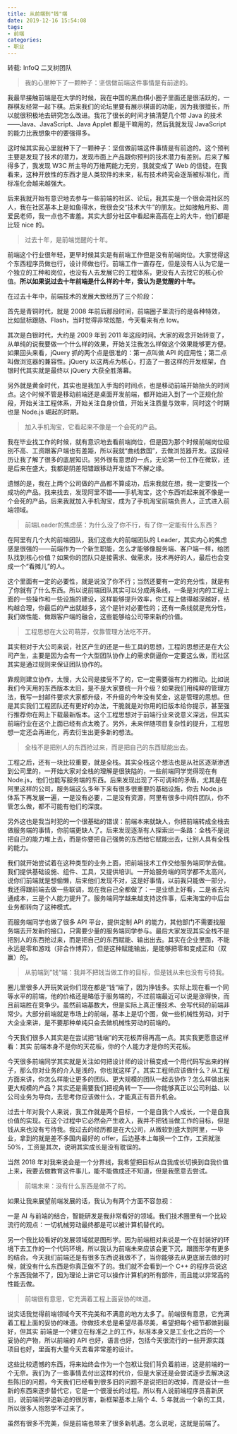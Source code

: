 ```yaml
---
title: 从前端到"钱"端
date: 2019-12-16 15:54:08
tags: 
- 前端
categories:
- 职业
---
```


转载: InfoQ 二叉树团队

> 我的心里种下了一颗种子：坚信做前端这件事情是有前途的。

我最早接触前端是在大学的时候，我在中国的黑白棋小圈子里面还是很活跃的，一群棋友经常一起下棋。后来我们的论坛里要有展示棋谱的功能，因为我很擅长，所以就很积极地去研究怎么改进。我花了很长的时间才搞清楚几个带 Java 的技术——Java、JavaScript、Java Applet 都是干嘛用的，然后我就发现 JavaScript 的能力比我想象中的要强得多。

这时候其实我心里就种下了一颗种子：坚信做前端这件事情是有前途的。这个预判主要是发现了技术的潜力，发现市面上产品跟你预判的技术潜力有差别。后来了解得多了，我发现 W3C 所主导的万维网能力无穷，我就变成了 Web 的信徒。在我看来，这种开放性的东西才是人类软件的未来，私有技术终究会逐渐被标准化，而标准化会越来越强大。

后来我就开始有意识地去参与一些前端的社区、论坛，我其实是一个很会混社区的人，我在社区基本上是如鱼得水，我很会交“技术大牛”的朋友。比如接触月影、周爱民老师，我一点也不害羞。其实大部分社区中看起来高高在上的大牛，他们都是比较 nice 的。

> 过去十年，是前端觉醒的十年。

前端这个行业很年轻，更早时候其实是有前端工作但是没有前端岗位。大家觉得这个东西程序员做也行，设计师做也行。前端工作一直存在，但是没有人认为它是一个独立的工种和岗位，也没有人去发展它的工程体系，更没有人去找它的核心价值。**所以如果说过去十年前端是什么样的十年，我认为是觉醒的十年。**

在过去十年中，前端技术的发展大致经历了三个阶段：

首先是青铜时代，就是 2008 年前后那段时间，前端圈子里流行的是各种特效，比如鼠标跟随、Flash，当时觉得非常炫酷，今天看来有点 low。

其次是白银时代，大约是 2009 年到 2011 年这段时间。大家的观念开始转变了，从单纯的说我要做一个什么样的效果，开始关注我怎么样做这个效果能够更方便。如果回头来看，jQuery 抓的两个点是很准的：第一点叫做 API 的应用性；第二点叫做浏览器的兼容性。jQuery 以这两点为核心，打造了一套这样的开发框架，白银时代其实就是最终以 jQuery 大获全胜落幕。

另外就是黄金时代，其实也是我加入手淘的时间点，也是移动前端开始抬头的时间点。这个时候不管是移动前端还是桌面开发前端，都开始进入到了一个正规化阶段，开始关注工程体系，开始关注自身价值，开始关注质量与效率，同时这个时期也是 Node.js 崛起的时期。

> 加入手机淘宝，它看起来不像是一个会死的产品。

我在毕业找工作的时候，就有意识地去看前端岗位，但是因为那个时候前端岗位级别不高、工资跟客户端也有差距，所以我就“曲线救国”，去做浏览器开发。这段经历让我了解了很多的底层知识。另外很有意思的一点，无论第一份工作在微软，还是后来在盛大，我都是阴差阳错跟移动开发结下不解之缘。

遗憾的是，我在上两个公司做的产品都不算成功，后来我就在想，我一定要找一个成功的产品。找来找去，发现阿里不错——手机淘宝，这个东西听起来就不像是一个会死的产品，后来我就加入手机淘宝，成为了手机淘宝前端负责人，正式进入前端领域。

> 前端Leader的焦虑感：为什么没了你不行，有了你一定能有什么东西？

在阿里有几个大的前端团队，我们这些大的前端团队的 Leader，其实内心的焦虑感是很强的——前端作为一个新生职能，怎么才能够像服务端、客户端一样，给团队找到核心价值？如果你的团队只是接需求、做需求，技术再好的人，最后也会变成一个“看摊儿”的人。

这个里面有一定的必要性，就是说没了你不行；当然还要有一定的充分性，就是有了你就有了什么东西。所以说前端团队其实可以分成两条线，一条是对内的工程上面的一些操作和一些设施的建设，这样能够提升效率，你工程上做得越深越好，结构越合理，你最后的产出就越多，这个是针对必要性的；还有一条线就是充分性，我们做性能、做跟客户端的融合，这些能够给公司带来新的价值。

> 工程思想在大公司萌芽，仅靠管理方法吃不开。

其实相对于大公司来说，社区产生的还是一些工具的思想，工程的思想还是在大公司产生，主要是因为会有一个大型团队协作上的需求倒逼你一定要这么做，而社区其实是通过规则来保证团队协作的。

靠规则建立协作，太慢，大公司是接受不了的，它一定需要强有力的推动。比如说我们今天用的东西版本太旧，是不是大家要统一升个级？如果我们用纯粹的管理方法，我写一封邮件要求大家都升级，不升级的今年没有奖金，这是管理的思想。但是其实我们工程团队还有更好的办法，干脆就是对你用的旧版本给你提示，甚至强行推荐你在网上下载最新版本。这个工程思想对于前端行业来说意义深远，但其实前端行业在这个上面已经有点太晚了。另外，未来伴随项目复杂性的提升，工程思想一定还会再进化，再去衍生出更多新的想法。

> 全栈不是把别人的东西抢过来，而是把自己的东西赋能出去。

工程之后，还有一块比较重要，就是全栈。其实全栈这个想法也是从社区逐渐渗透到公司里的，一开始大家对全栈的理解是很狭隘的，一些前端同学觉得现在有 Node.js，他们也能写服务端的东西。后来发现出现了不可调和的矛盾，尤其是在阿里这样的公司，服务端这么多年下来有很多很重要的基础设施，你去 Node.js 体系下再发展一遍，一是没有必要，二是没有资源，阿里有很多中间件团队，你不管怎么做，都不可能有他们的深度。

另外这也是我当时犯的一个很基础的错误：前端本来就缺人，你把前端转成全栈去做服务端的事情，你前端更缺人了。后来发现逐渐有人探索出一条路：全栈不是说把自己的能力堆上去，而是你要把自己强势的东西给它赋能出去，让别人具有全栈的能力。

我们就开始尝试着在这种类型的业务上面，把前端技术工作交给服务端同学去做。我们提供基础设施、组件、工具，又提供培训。一开始服务端的同学都不太高兴，说你们前端就是想偷懒，后来他们发现不对，这是好事情，以前我只能做一部分，我还得跟前端去做一些联调，现在我自己全都做了：一是业绩上好看，二是省去沟通成本，三是个人能力提升了。服务端同学越来越支持这件事，后来淘宝的中后台业务都转向了这种模式。

而服务端同学也做了很多 API 平台，提供定制 API 的能力，其他部门不需要找服务端去开发新的接口，只需要少量的服务端同学参与。最后大家发现其实全栈不是把别人的东西抢过来，而是把自己的东西赋能、输出出去。其实在企业里面，不能永远是零和游戏（非合作博弈），但是这种赋能输出，是能够把零和变成正和（双赢）的。

> 从前端到”钱“端：我并不把钱当做工作的目标，但是钱从来也没有亏待我。

圈儿里很多人开玩笑说你们现在都是“钱“端了，因为挣钱多。实际上现在看一个同等水平的前端，他的价格还是略低于服务端的，不过前端最近可以说是涨得快，而且前端胜在竞争少。虽然前端基数大，但是实际上真正懂技术、会写代码的前端非常少。大部分前端就是市场上的前端，基本上是切个图，做一些机械性劳动，对于大企业来讲，是不要那种单纯只会去做机械性劳动的前端的。

今天我们很多人其实是在尝试把“钱端”的天花板弄得再高一点。其实我更愿意这样看：其实 前端本身不是你的天花板，你的个人能力才是你的天花板。

今天很多前端同学其实就是关注如何把设计师的设计稿变成一个用代码写出来的样子，那么你对业务的介入是浅的，你也就这样了。其实工程师应该做什么？从工程方面来讲，你怎么样能让更多的团队、更大规模的团队一起去协作？怎么样做出来更大规模的产品？其实还是需要我们把视角转一下——你能够真正以公司利益、以公司业务为导向，去思考你应该做什么，才能真正有晋升机会。

过去十年对我个人来说，我工作就是两个目标，一个是自我个人成长，一个是自我价值的实现。在这个过程中它必然会产生收入，我并不把钱当做工作的目标，但是钱从来也没有亏待我。我过去的经历都是在大公司，从微软到盛大到阿里，一毕业，拿到的就是差不多国内最好的 offer，后边基本上每换一个工作，工资就涨 50%，工资是其次，说明其实成长是没有耽误的。

当然 2018 年对我来说会是一个分界线，我希望把目标从自我成长切换到自我价值上来，我要去做教育这件事儿，能不能做成还不知道，但是我愿意去尝试。

> 前端未来：没有什么东西是做不了的。

如果让我来展望前端发展的话，我认为有两个方面不容忽视：

一是 AI 与前端的结合，智能研发是我非常看好的领域。我们技术圈里有一个比较流行的观点：一切机械劳动最终都是可以被计算机替代的。

另一个我比较看好的发展领域就是图形学。因为前端相对来说是一个在封装好的环境下去工作的一个代码环境，所以我认为前端未来应该会更下沉，跟图形学有更多的结合。今天我们前端还是有很多东西说我做不了，当你能够去从更底层去做的时候，就没有什么东西是你真正做不了的。我们就不会看到一个 C++ 的程序员说这个东西我做不了，因为理论上讲它可以操作计算机的所有部件，而且能以非常高的性能去做。

> 前端很有意思，它充满着工程上面妥协的味道。

说实话我觉得前端领域今天不完美和不满意的地方太多了。前端很有意思，它充满着工程上面的妥协的味道。你做技术总是希望尽善尽美，希望把每个细节都做到最好，但其实 前端是一个建立在标准之上的工作，标准本身又是工业化之后的一个妥协的产物，所以前端的 API 也好，语言也好，包括今天很流行的一些开源实践项目也好，里面有大量今天去看非常差的设计。

这些比较遗憾的东西，将来始终会作为一个包袱让我们背负着前进，这是前端的一个无奈。我们为了一些事情去付出这样的代价，但是大家还是会尝试逐步去解决这些陈旧的问题，今天我们已经看到很多旧的问题不是说把旧的改掉，而是设计一些新的东西来逐步替代它，它是一个很漫长的过程。所以有人说前端程序员喜新厌旧，说前端同学追新追的很厉害，新框架基本上隔个 4、5 年就出一个新的工具，所以很多人抱怨学不过来了。

虽然有很多不完美，但是前端也带来了很多新机遇。怎么说呢，这就是前端了。
